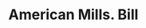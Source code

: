 ---
doi: 10.7916/D8TF18FG
date_other: '1850'
date_other_textual: 1850-1859
form: printed ephemera
genre:
- Invoices
name:
- American Mills
object_in_context_url: https://biggert.cul.columbia.edu/items/view/ave_biggert_00798
subject_hierarchical_geographic:
- Jersey City, New Jersey, United States
subject_name:
- American Mills
title: American Mills. Bill
sort_title: American Mills. Bill
call_number: ave_biggert_00798
coordinates:
- 40.714,-74.071
pid: ave_biggert_00798
identifiers: ave_biggert_00798
thumbnail: https://derivativo-3.library.columbia.edu/iiif/2/ldpd:345443/full/!256,256/0/native.jpg
permalink: "/biggert/ave_biggert_00798/"
layout: iiif-image-page
---